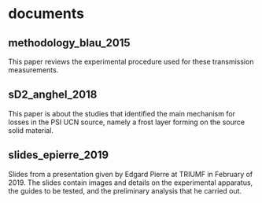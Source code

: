 # documents

## methodology_blau_2015

This paper reviews the experimental procedure used for these transmission measurements. 

## sD2_anghel_2018

This paper is about the studies that identified the main mechanism for losses in the PSI UCN source, namely a frost layer forming on the source solid material. 

## slides_epierre_2019

Slides from a presentation given by Edgard Pierre at TRIUMF in February of 2019. The slides contain images and details on the experimental apparatus, the guides to be tested, and the preliminary analysis that he carried out.